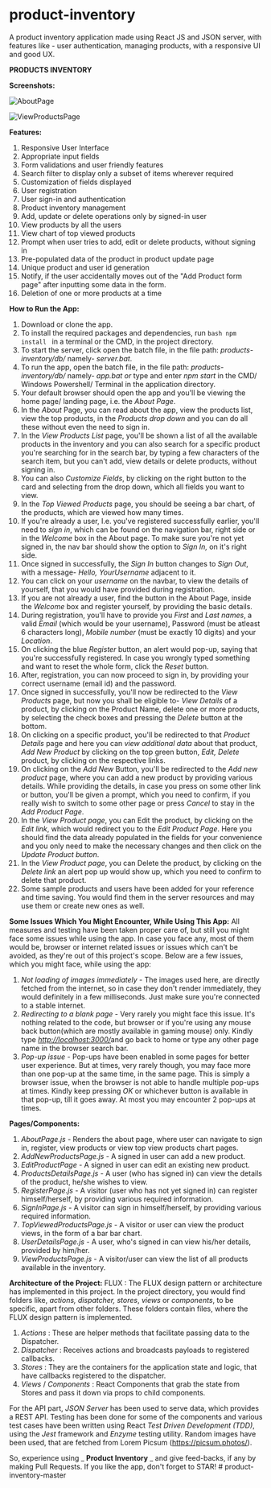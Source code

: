 # product-inventory
A product inventory application made using React JS and JSON server, with features like - user authentication, managing products, with a responsive UI and good UX.

**PRODUCTS INVENTORY**

**Screenshots:**

![AboutPage](https://user-images.githubusercontent.com/26769575/82124949-3829cd00-97c0-11ea-8aef-7f9259b14b2d.JPG)

![ViewProductsPage](https://user-images.githubusercontent.com/26769575/82124962-54c60500-97c0-11ea-880b-63a67da7d736.JPG)

**Features:**

1. Responsive User Interface
2. Appropriate input fields
3. Form validations and user friendly features
4. Search filter to display only a subset of items wherever required
5. Customization of fields displayed
6. User registration
7. User sign-in and authentication
8. Product inventory management
9. Add, update or delete operations only by signed-in user
10. View products by all the users
11. View chart of top viewed products
12. Prompt when user tries to add, edit or delete products, without signing in
13. Pre-populated data of the product in product update page
14. Unique product and user id generation
15. Notify, if the user accidentally moves out of the &quot;Add Product form page&quot; after inputting some data in the form.
16. Deletion of one or more products at a time

**How to Run the App:**

1. Download or clone the app.
2. To install the required packages and dependencies, run ```bash npm install ``` in a terminal or the CMD, in the project directory.
3. To start the server, click open the batch file, in the file path: _products-inventory/db/_ namely- _server.bat_.
4. To run the app, open the batch file, in the file path: _products-inventory/db/_ namely- _app.bat or_ type and enter _npm start_ in the CMD/ Windows Powershell/ Terminal in the application directory.
5. Your default browser should open the app and you&#39;ll be viewing the home page/ landing page, i.e. the _About Page_.
6. In the _About_ Page, you can read about the app, view the products list, view the top products, in the _Products drop down_ and you can do all these without even the need to sign in.
7. In the _View Products List_ page, you&#39;ll be shown a list of all the available products in the inventory and you can also search for a specific product you&#39;re searching for in the search bar, by typing a few characters of the search item, but you can&#39;t add, view details or delete products, without signing in.
8. You can also _Customize Fields_, by clicking on the right button to the card and selecting from the drop down, which all fields you want to view.
9. In the _Top Viewed Products_ page, you should be seeing a bar chart, of the products, which are viewed how many times.
10. If you&#39;re already a user, I.e. you&#39;ve registered successfully earlier, you&#39;ll need to _sign in_, which can be found on the navigation bar, right side or in the _Welcome_ box in the About page. To make sure you&#39;re not yet signed in, the nav bar should show the option to _Sign In,_ on it&#39;s right side.
11. Once signed in successfully, the _Sign In_ button changes to _Sign Out_, with a message- _Hello, YourUsername_ adjacent to it.
12. You can click on your _username_ on the navbar, to view the details of yourself, that you would have provided during registration.
13. If you are not already a user, find the button in the About Page, inside the _Welcome_ box and register yourself, by providing the basic details.
14. During registration, you&#39;ll have to provide you _First_ and _Last names_, a valid _Email_ (which would be your username), Password (must be atleast 6 characters long), _Mobile number_ (must be exactly 10 digits) and your _Location_.
15. On clicking the blue _Register_ button, an alert would pop-up, saying that you&#39;re successfully registered. In case you wrongly typed something and want to reset the whole form, click the _Reset_ button.
16. After, registration, you can now proceed to sign in, by providing your correct username (email id) and the password.
17. Once signed in successfully, you&#39;ll now be redirected to the _View Products_ page, but now you shall be eligible to- _View Details_ of a product, by clicking on the Product Name, delete one or more products, by selecting the check boxes and pressing the _Delete_ button at the bottom.
18. On clicking on a specific product, you&#39;ll be redirected to that _Product Details_ page and here you can _view additional data_ about that product, _Add New Product_ by clicking on the top green button, _Edit, Delete_ product, by clicking on the respective links.
19. On clicking on the _Add New_ Button, you&#39;ll be redirected to the _Add new product_ page, where you can add a new product by providing various details. While providing the details, in case you press on some other link or button, you&#39;ll be given a prompt, which you need to confirm, if you really wish to switch to some other page or press _Cancel_ to stay in the _Add Product Page_.
20. In the _View Product page_, you can Edit the product, by clicking on the _Edit link_, which would redirect you to the _Edit Product Page_. Here you should find the data already populated in the fields for your convenience and you only need to make the necessary changes and then click on the _Update Product button_.
21. In the _View Product page_, you can Delete the product, by clicking on the _Delete link_ an alert pop up would show up, which you need to confirm to delete that product.
22. Some sample products and users have been added for your reference and time saving. You would find them in the server resources and may use them or create new ones as well.

**Some Issues Which You Might Encounter, While Using This App:**
All measures and testing have been taken proper care of, but still you might face some issues while using the app. In case you face any, most of them would be, browser or internet related issues or issues which can&#39;t be avoided, as they&#39;re out of this project&#39;s scope.
Below are a few issues, which you might face, while using the app:

1. _Not loading of images immediately -_ The images used here, are directly fetched from the internet, so in case they don&#39;t render immediately, they would definitely in a few milliseconds. Just make sure you&#39;re connected to a stable internet.
2. _Redirecting to a blank page -_ Very rarely you might face this issue. It&#39;s nothing related to the code, but browser or if you&#39;re using any mouse back button(which are mostly available in gaming mouse) only. Kindly type [_http://localhost:3000/_](http://localhost:3000/)and go back to home or type any other page name in the browser search bar.
3. _Pop-up issue -_ Pop-ups have been enabled in some pages for better user experience. But at times, very rarely though, you may face more than one pop-up at the same time, in the same page. This is simply a browser issue, when the browser is not able to handle multiple pop-ups at times. Kindly keep pressing _OK_ or whichever button is available in that pop-up, till it goes away. At most you may encounter 2 pop-ups at times.

**Pages/Components:**

1. _AboutPage.js_ - Renders the about page, where user can navigate to sign in, register, view products or view top view products chart pages.
2. _AddNewProductsPage.js_ - A signed in user can add a new product.
3. _EditProductPage_ - A signed in user can edit an existing new product.
4. _ProductsDetailsPage.js_ - A user (who has signed in) can view the details of the product, he/she wishes to view.
5. _RegisterPage.js_ - A visitor (user who has not yet signed in) can register himself/herself, by providing various required information.
6. _SignInPage.js_ - A visitor can sign in himself/herself, by providing various required information.
7. _TopViewedProductsPage.js_ - A visitor or user can view the product views, in the form of a bar bar chart.
8. _UserDetailsPage.js_ - A user, who&#39;s signed in can view his/her details, provided by him/her.
9. _ViewProductsPage.js_ - A visitor/user can view the list of all products available in the inventory.

**Architecture of the Project:**
FLUX :
The FLUX design pattern or architecture has implemented in this project. In the project directory, you would find folders like, _actions, dispatcher, stores_, _views_ or _components_, to be specific, apart from other folders. These folders contain files, where the FLUX design pattern is implemented.
1. _Actions_ : These are helper methods that facilitate passing data to the Dispatcher.
2. _Dispatcher_ : Receives actions and broadcasts payloads to registered callbacks.
3. _Stores_ : They are the containers for the application state and logic, that have callbacks registered to the dispatcher.
4. _Views_ / _Components_ : React Components that grab the state from Stores and pass it down via props to child components.

For the API part, _JSON Server_ has been used to serve data, which provides a REST API.
Testing has been done for some of the components and various test cases have been written using React _Test Driven Development (TDD)_, using the _Jest_ framework and _Enzyme_ testing utility.
Random images have been used, that are fetched from Lorem Picsum (https://picsum.photos/).

So, experience using _ **Product Inventory** _ and give feed-backs, if any by making Pull Requests. If you like the app, don't forget to STAR!
#   p r o d u c t - i n v e n t o r y - m a s t e r  
 